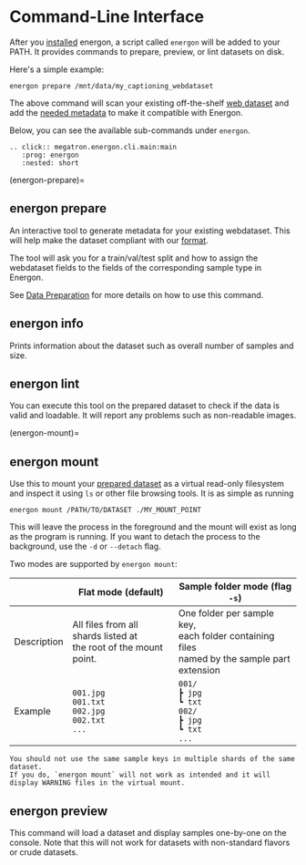 <!--- Copyright (c) 2025, NVIDIA CORPORATION.
SPDX-License-Identifier: BSD-3-Clause -->

# Command-Line Interface

After you [installed](../intro/installation) energon, a script called `energon` will be added to your PATH.
It provides commands to prepare, preview, or lint datasets on disk.

Here's a simple example:

```shell
energon prepare /mnt/data/my_captioning_webdataset
```

The above command will scan your existing off-the-shelf [web dataset](https://webdataset.github.io/webdataset/)
and add the [needed metadata](data-on-disk) to make it compatible with Energon. 

Below, you can see the available sub-commands under `energon`.


```{eval-rst}
.. click:: megatron.energon.cli.main:main
   :prog: energon
   :nested: short
```

(energon-prepare)=
## energon prepare

An interactive tool to generate metadata for your existing webdataset.
This will help make the dataset compliant with our [format](data-on-disk).

The tool will ask you for a train/val/test split and how to assign the webdataset fields to the
fields of the corresponding sample type in Energon.

See [Data Preparation](../basic/data_prep) for more details on how to use this command.


## energon info

Prints information about the dataset such as overall number of samples and size.


## energon lint

You can execute this tool on the prepared dataset to check if the data is valid and loadable.
It will report any problems such as non-readable images.

(energon-mount)=
## energon mount

Use this to mount your [prepared dataset](../basic/data_prep) as a virtual read-only filesystem and inspect it using `ls` or other file browsing tools.
It is as simple as running

```shell
energon mount /PATH/TO/DATASET ./MY_MOUNT_POINT
```

This will leave the process in the foreground and the mount will exist as long as the program is running.
If you want to detach the process to the background, use the `-d` or `--detach` flag.


Two modes are supported by `energon mount`:

|     | Flat mode (default)  | Sample folder mode (flag `-s`)  |
| --- | --- | --- |
| Description  | All files from all shards listed at<br/>the root of the mount point.  | One folder per sample key,<br/>each folder containing files<br/>named by the sample part extension   |
| Example      | `001.jpg`<br/>`001.txt`<br/>`002.jpg`<br/>`002.txt`<br/>`...`  | `001/`<br/>`┣ jpg`<br/>`┗ txt`<br/>`002/`<br/>`┣ jpg`<br/>`┗ txt`<br/>`...`   |

```{warning}
You should not use the same sample keys in multiple shards of the same dataset.
If you do, `energon mount` will not work as intended and it will display WARNING files in the virtual mount.
```


## energon preview

This command will load a dataset and display samples one-by-one on the console.
Note that this will not work for datasets with non-standard flavors or crude datasets.
